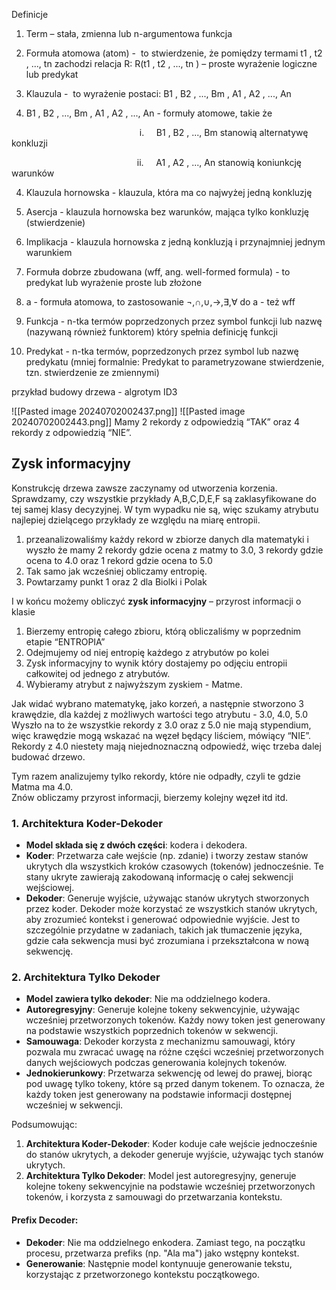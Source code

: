 Definicje

1. Term – stała, zmienna lub n-argumentowa funkcja
2. Formuła atomowa (atom) -  to stwierdzenie, że pomiędzy termami t1 , t2 , ..., tn zachodzi relacja R: R(t1 , t2 , ..., tn ) – proste wyrażenie logiczne lub predykat
3. Klauzula -  to wyrażenie postaci: B1 , B2 , ..., Bm , A1 , A2 , ..., An

1. B1 , B2 , ..., Bm , A1 , A2 , ..., An - formuły atomowe, takie że

                                                    i.     B1 , B2 , ..., Bm stanowią alternatywę konkluzji

                                                   ii.     A1 , A2 , ..., An stanowią koniunkcję warunków 

4. Klauzula hornowska - klauzula, która ma co najwyżej jedną konkluzję
5. Asercja - klauzula hornowska bez warunków, mająca tylko konkluzję (stwierdzenie)
6. Implikacja - klauzula hornowska z jedną konkluzją i przynajmniej jednym warunkiem
7. Formuła dobrze zbudowana (wff, ang. well-formed formula) - to predykat lub wyrażenie proste lub złożone

1. a - formuła atomowa, to zastosowanie ¬,∩,∪,→,∃,∀ do a - też wff

9. Funkcja - n-tka termów poprzedzonych przez symbol funkcji lub nazwę (nazywaną również funktorem) który spełnia definicję funkcji
10. Predykat - n-tka termów, poprzedzonych przez symbol lub nazwę predykatu (mniej formalnie: Predykat to parametryzowane stwierdzenie, tzn. stwierdzenie ze zmiennymi)



przykład budowy drzewa - algrotym ID3

![[Pasted image 20240702002437.png]]
![[Pasted image 20240702002443.png]]
Mamy 2 rekordy z odpowiedzią “TAK” oraz 4 rekordy z odpowiedzią “NIE”.
## Zysk informacyjny

Konstrukcję drzewa zawsze zaczynamy od utworzenia korzenia. Sprawdzamy, czy wszystkie przykłady A,B,C,D,E,F są zaklasyfikowane do tej samej klasy decyzyjnej. W tym wypadku nie są, więc szukamy atrybutu najlepiej dzielącego przykłady ze względu na miarę entropii.

1. przeanalizowaliśmy każdy rekord w zbiorze danych dla matematyki i wyszło że mamy 2 rekordy gdzie ocena z matmy to 3.0, 3 rekordy gdzie ocena to 4.0 oraz 1 rekord gdzie ocena to 5.0
2. Tak samo jak wcześniej obliczamy entropię.
3. Powtarzamy punkt 1 oraz 2 dla Biolki i Polak

I w końcu możemy obliczyć **zysk informacyjny** – przyrost informacji o klasie

1. Bierzemy entropię całego zbioru, którą obliczaliśmy w poprzednim etapie “ENTROPIA”
2. Odejmujemy od niej entropię każdego z atrybutów po kolei
3. Zysk informacyjny to wynik który dostajemy po odjęciu entropii całkowitej od jednego z atrybutów.
4. Wybieramy atrybut z najwyższym zyskiem - Matme.

Jak widać wybrano matematykę, jako korzeń, a następnie stworzono 3 krawędzie, dla każdej z możliwych wartości tego atrybutu - 3.0, 4.0, 5.0  
Wyszło na to że wszystkie rekordy z 3.0 oraz z 5.0 nie mają stypendium, więc krawędzie mogą wskazać na węzeł będący liściem, mówiący “NIE”.  
Rekordy z 4.0 niestety mają niejednoznaczną odpowiedź, więc trzeba dalej budować drzewo.

Tym razem analizujemy tylko rekordy, które nie odpadły, czyli te gdzie Matma ma 4.0.  
Znów obliczamy przyrost informacji, bierzemy kolejny węzeł itd itd.

### 1. Architektura Koder-Dekoder

- **Model składa się z dwóch części**: kodera i dekodera.
- **Koder**: Przetwarza całe wejście (np. zdanie) i tworzy zestaw stanów ukrytych dla wszystkich kroków czasowych (tokenów) jednocześnie. Te stany ukryte zawierają zakodowaną informację o całej sekwencji wejściowej.
- **Dekoder**: Generuje wyjście, używając stanów ukrytych stworzonych przez koder. Dekoder może korzystać ze wszystkich stanów ukrytych, aby zrozumieć kontekst i generować odpowiednie wyjście. Jest to szczególnie przydatne w zadaniach, takich jak tłumaczenie języka, gdzie cała sekwencja musi być zrozumiana i przekształcona w nową sekwencję.

### 2. Architektura Tylko Dekoder

- **Model zawiera tylko dekoder**: Nie ma oddzielnego kodera.
- **Autoregresyjny**: Generuje kolejne tokeny sekwencyjnie, używając wcześniej przetworzonych tokenów. Każdy nowy token jest generowany na podstawie wszystkich poprzednich tokenów w sekwencji.
- **Samouwaga**: Dekoder korzysta z mechanizmu samouwagi, który pozwala mu zwracać uwagę na różne części wcześniej przetworzonych danych wejściowych podczas generowania kolejnych tokenów.
- **Jednokierunkowy**: Przetwarza sekwencję od lewej do prawej, biorąc pod uwagę tylko tokeny, które są przed danym tokenem. To oznacza, że każdy token jest generowany na podstawie informacji dostępnej wcześniej w sekwencji.

Podsumowując:

1. **Architektura Koder-Dekoder**: Koder koduje całe wejście jednocześnie do stanów ukrytych, a dekoder generuje wyjście, używając tych stanów ukrytych.
2. **Architektura Tylko Dekoder**: Model jest autoregresyjny, generuje kolejne tokeny sekwencyjnie na podstawie wcześniej przetworzonych tokenów, i korzysta z samouwagi do przetwarzania kontekstu.

#### Prefix Decoder:

- **Dekoder**: Nie ma oddzielnego enkodera. Zamiast tego, na początku procesu, przetwarza prefiks (np. "Ala ma") jako wstępny kontekst.
- **Generowanie**: Następnie model kontynuuje generowanie tekstu, korzystając z przetworzonego kontekstu początkowego.